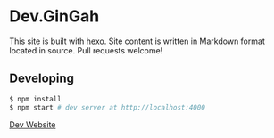 # Dev.GinGah

This site is built with [hexo](http://hexo.io/). Site content is written in Markdown format located in source. Pull requests welcome!

## Developing

``` bash
$ npm install
$ npm start # dev server at http://localhost:4000
```

[Dev Website](https://dev.qingah.com)
